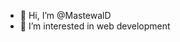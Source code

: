 - 👋 Hi, I’m @MastewalD
- 👀 I’m interested in web development 


<!---
MastewalD/MastewalD is a ✨ special ✨ repository because its `README.md` (this file) appears on your GitHub profile.
You can click the Preview link to take a look at your changes.
--->
